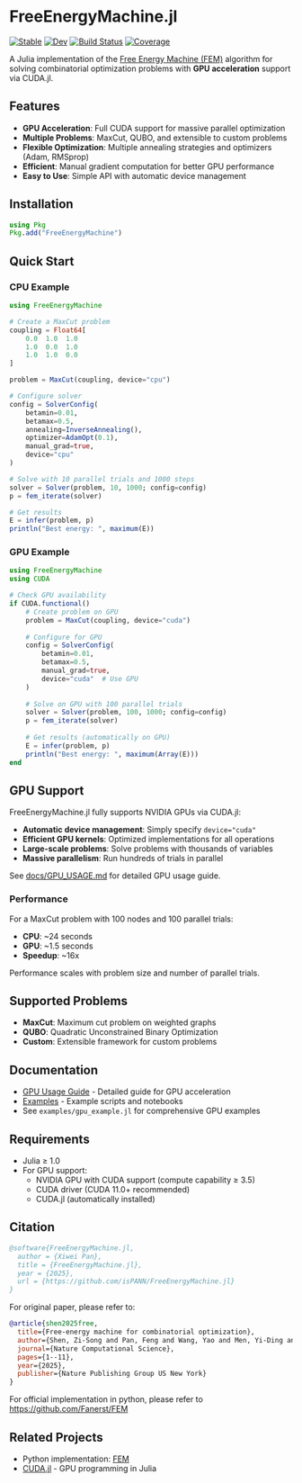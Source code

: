 # FreeEnergyMachine.jl

[![Stable](https://img.shields.io/badge/docs-stable-blue.svg)](https://isPANN.github.io/FreeEnergyMachine.jl/stable/)
[![Dev](https://img.shields.io/badge/docs-dev-blue.svg)](https://isPANN.github.io/FreeEnergyMachine.jl/dev/)
[![Build Status](https://github.com/isPANN/FreeEnergyMachine.jl/actions/workflows/CI.yml/badge.svg?branch=main)](https://github.com/isPANN/FreeEnergyMachine.jl/actions/workflows/CI.yml?query=branch%3Amain)
[![Coverage](https://codecov.io/gh/isPANN/FreeEnergyMachine.jl/branch/main/graph/badge.svg)](https://codecov.io/gh/isPANN/FreeEnergyMachine.jl)

A Julia implementation of the [Free Energy Machine (FEM)](https://github.com/Fanerst/FEM) algorithm for solving combinatorial optimization problems with **GPU acceleration** support via CUDA.jl.

## Features

- **GPU Acceleration**: Full CUDA support for massive parallel optimization
- **Multiple Problems**: MaxCut, QUBO, and extensible to custom problems
- **Flexible Optimization**: Multiple annealing strategies and optimizers (Adam, RMSprop)
- **Efficient**: Manual gradient computation for better GPU performance
- **Easy to Use**: Simple API with automatic device management

## Installation

```julia
using Pkg
Pkg.add("FreeEnergyMachine")
```

## Quick Start

### CPU Example

```julia
using FreeEnergyMachine

# Create a MaxCut problem
coupling = Float64[
    0.0  1.0  1.0
    1.0  0.0  1.0
    1.0  1.0  0.0
]

problem = MaxCut(coupling, device="cpu")

# Configure solver
config = SolverConfig(
    betamin=0.01,
    betamax=0.5,
    annealing=InverseAnnealing(),
    optimizer=AdamOpt(0.1),
    manual_grad=true,
    device="cpu"
)

# Solve with 10 parallel trials and 1000 steps
solver = Solver(problem, 10, 1000; config=config)
p = fem_iterate(solver)

# Get results
E = infer(problem, p)
println("Best energy: ", maximum(E))
```

### GPU Example

```julia
using FreeEnergyMachine
using CUDA

# Check GPU availability
if CUDA.functional()
    # Create problem on GPU
    problem = MaxCut(coupling, device="cuda")
    
    # Configure for GPU
    config = SolverConfig(
        betamin=0.01,
        betamax=0.5,
        manual_grad=true,
        device="cuda"  # Use GPU
    )
    
    # Solve on GPU with 100 parallel trials
    solver = Solver(problem, 100, 1000; config=config)
    p = fem_iterate(solver)
    
    # Get results (automatically on GPU)
    E = infer(problem, p)
    println("Best energy: ", maximum(Array(E)))
end
```

## GPU Support

FreeEnergyMachine.jl fully supports NVIDIA GPUs via CUDA.jl:

- **Automatic device management**: Simply specify `device="cuda"` 
- **Efficient GPU kernels**: Optimized implementations for all operations
- **Large-scale problems**: Solve problems with thousands of variables
- **Massive parallelism**: Run hundreds of trials in parallel

See [docs/GPU_USAGE.md](docs/GPU_USAGE.md) for detailed GPU usage guide.

### Performance

For a MaxCut problem with 100 nodes and 100 parallel trials:
- **CPU**: ~24 seconds
- **GPU**: ~1.5 seconds  
- **Speedup**: ~16x

Performance scales with problem size and number of parallel trials.

## Supported Problems

- **MaxCut**: Maximum cut problem on weighted graphs
- **QUBO**: Quadratic Unconstrained Binary Optimization
- **Custom**: Extensible framework for custom problems

## Documentation

- [GPU Usage Guide](docs/GPU_USAGE.md) - Detailed guide for GPU acceleration
- [Examples](examples/) - Example scripts and notebooks
- See `examples/gpu_example.jl` for comprehensive GPU examples

## Requirements

- Julia ≥ 1.0
- For GPU support:
  - NVIDIA GPU with CUDA support (compute capability ≥ 3.5)
  - CUDA driver (CUDA 11.0+ recommended)
  - CUDA.jl (automatically installed)

## Citation


```bibtex
@software{FreeEnergyMachine.jl,
  author = {Xiwei Pan},
  title = {FreeEnergyMachine.jl},
  year = {2025},
  url = {https://github.com/isPANN/FreeEnergyMachine.jl}
}
```

For original paper, please refer to:
```bibtex
@article{shen2025free,
  title={Free-energy machine for combinatorial optimization},
  author={Shen, Zi-Song and Pan, Feng and Wang, Yao and Men, Yi-Ding and Xu, Wen-Biao and Yung, Man-Hong and Zhang, Pan},
  journal={Nature Computational Science},
  pages={1--11},
  year={2025},
  publisher={Nature Publishing Group US New York}
}
```

For official implementation in python, please refer to https://github.com/Fanerst/FEM


## Related Projects

- Python implementation: [FEM]([FEM/](https://github.com/Fanerst/FEM)) 
- [CUDA.jl](https://github.com/JuliaGPU/CUDA.jl) - GPU programming in Julia
